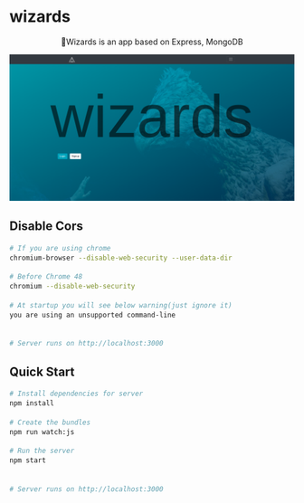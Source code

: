 # wizards

<div align="center">

<p>🧙Wizards is an app based on Express, MongoDB</p>

![](/screenshot.png)

</div>

## Disable Cors

```bash
# If you are using chrome
chromium-browser --disable-web-security --user-data-dir

# Before Chrome 48
chromium --disable-web-security

# At startup you will see below warning(just ignore it)
you are using an unsupported command-line


# Server runs on http://localhost:3000
```

## Quick Start

```bash
# Install dependencies for server
npm install

# Create the bundles
npm run watch:js

# Run the server
npm start


# Server runs on http://localhost:3000
```
